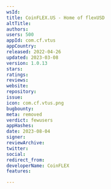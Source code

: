 ```yaml
---
wsId: 
title: CoinFLEX.US - Home of flexUSD
altTitle: 
authors: 
users: 500
appId: com.cf.vtus
appCountry: 
released: 2022-04-26
updated: 2023-03-08
version: 1.0.13
stars: 
ratings: 
reviews: 
website: 
repository: 
issue: 
icon: com.cf.vtus.png
bugbounty: 
meta: removed
verdict: fewusers
appHashes: 
date: 2023-08-04
signer: 
reviewArchive: 
twitter: 
social: 
redirect_from: 
developerName: CoinFLEX
features: 

---
```


